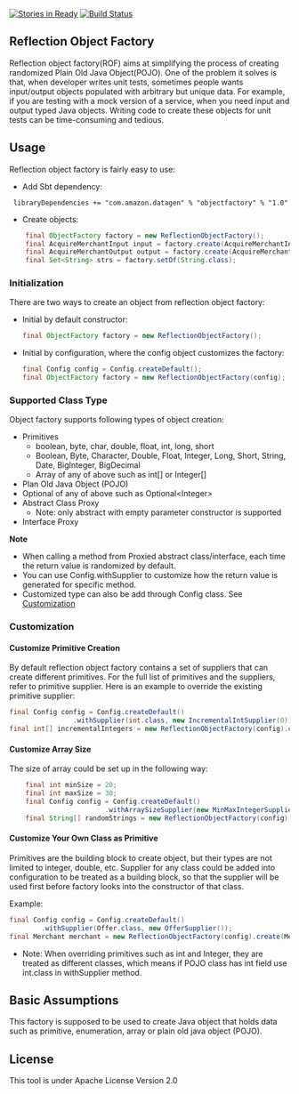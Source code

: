 [![Stories in Ready](https://badge.waffle.io/leakingtapan/rof.png?label=ready&title=Ready)](https://waffle.io/leakingtapan/rof)
[![Build Status](https://travis-ci.org/leakingtapan/rof.svg)](https://travis-ci.org/leakingtapan/rof)
## Reflection Object Factory
Reflection object factory(ROF) aims at simplifying the process of creating randomized Plain Old Java Object(POJO). One of the problem it solves is that, when developer writes unit tests, sometimes people wants input/output objects populated with arbitrary but unique data. For example, if you are testing with a mock version of a service, when you need input and output typed Java objects. Writing code to create these objects for unit tests can be time-consuming and tedious.

## Usage
Reflection object factory is fairly easy to use:

 - Add Sbt dependency:
```
 libraryDependencies += "com.amazon.datagen" % "objectfactory" % "1.0"
```

 - Create objects:
```java
    final ObjectFactory factory = new ReflectionObjectFactory();
    final AcquireMerchantInput input = factory.create(AcquireMerchantInput.class);
    final AcquireMerchantOutput output = factory.create(AcquireMerchantOutput.class);
    final Set<String> strs = factory.setOf(String.class);
```

### Initialization
There are two ways to create an object from reflection object factory:

 - Initial by default constructor:

   ```java
   final ObjectFactory factory = new ReflectionObjectFactory();
   ```

 - Initial by configuration, where the config object customizes the factory:

   ```java
   final Config config = Config.createDefault();
   final ObjectFactory factory = new ReflectionObjectFactory(config);
   ```

### Supported Class Type 
Object factory supports following types of object creation:

- Primitives
  - boolean, byte, char, double, float, int, long, short
  - Boolean, Byte, Character, Double, Float, Integer, Long, Short, String, Date, BigInteger, BigDecimal
  - Array of any of above such as int[] or Integer[]
- Plan Old Java Object (POJO)
- Optional of any of above such as Optional\<Integer\>
- Abstract Class Proxy
  - Note: only abstract with empty parameter constructor is supported
- Interface Proxy

__Note__

  - When calling a method from Proxied abstract class/interface, each time the return value is randomized by default.
  - You can use Config.withSupplier to customize how the return value is generated for specific method.
  - Customized type can also be add through Config class. See [Customization](#customize-your-own-class-as-primitive) 

### Customization
#### Customize Primitive Creation
By default reflection object factory contains a set of suppliers that can create different primitives. For the full list of primitives and the suppliers, refer to primitive supplier. Here is an example to override the existing primitive supplier:

```java
final Config config = Config.createDefault()
                .withSupplier(int.class, new IncrementalIntSupplier(0));
final int[] incrementalIntegers = new ReflectionObjectFactory(config).create(int[].class);
```

#### Customize Array Size
The size of array could be set up in the following way:

```java
    final int minSize = 20;
    final int maxSize = 30;
    final Config config = Config.createDefault()
	                    .withArraySizeSupplier(new MinMaxIntegerSupplier(minSize, maxSize));
    final String[] randomStrings = new ReflectionObjectFactory(config).create(String[].class);
```

#### Customize Your Own Class as Primitive
Primitives are the building block to create object, but their types are not limited to integer, double, etc. Supplier for any class could be added into configuration to be treated as a building block, so that the supplier will be used first before factory looks into the constructor of that class.

Example:

```java
final Config config = Config.createDefault()
        .withSupplier(Offer.class, new OfferSupplier());
final Merchant merchant = new ReflectionObjectFactory(config).create(Merchant.class);
```

- Note:
  When overriding primitives such as int and Integer, they are treated as different classes, which means if POJO class has int field use int.class in withSupplier method.

## Basic Assumptions
This factory is supposed to be used to create Java object that holds data such as primitive, enumeration, array or plain old java object (POJO).

## License
This tool is under Apache License Version 2.0
